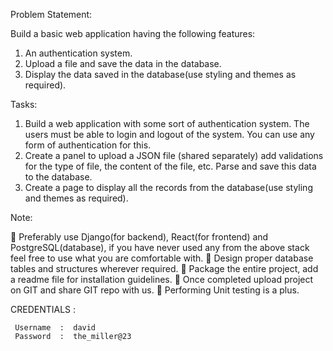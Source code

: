Problem Statement:

Build a basic web application having the following features:

1. An authentication system.
2. Upload a file and save the data in the database.
3. Display the data saved in the database(use styling and themes as required).

Tasks:

1. Build a web application with some sort of authentication system. The users must be able to login and logout of the system. You can use any form of authentication for this.
2. Create a panel to upload a JSON file (shared separately) add validations for the type of file, the content of the file, etc. Parse and save this data to the database.
3. Create a page to display all the records from the database(use styling and themes as required).

Note:

 Preferably use Django(for backend), React(for frontend) and PostgreSQL(database), if you have never used any from the above stack feel free to use what you are comfortable with.  Design proper database tables and structures wherever required.  Package the entire project, add a readme file for installation guidelines.  Once completed upload project on GIT and share GIT repo with us.  Performing Unit testing is a plus.


CREDENTIALS :

     Username  :  david 
     Password  :  the_miller@23
